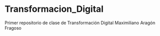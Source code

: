 # Transformacion_Digital
Primer repositorio de clase de Transformación Digital
Maximiliano Aragón Fragoso
